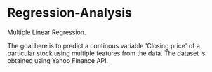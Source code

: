 # Regression-Analysis

Multiple Linear Regression.

The goal here is to predict a continous variable 'Closing price' of a particular stock using multiple features from the data. The dataset is obtained using Yahoo Finance API.
